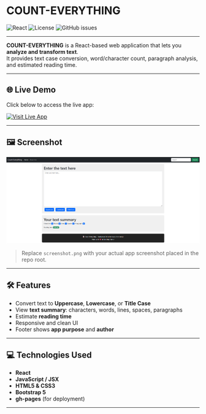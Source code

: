 # COUNT-EVERYTHING

![React](https://img.shields.io/badge/React-19.1.1-blue?logo=react&logoColor=white)
![License](https://img.shields.io/badge/License-MIT-green)
![GitHub issues](https://img.shields.io/github/issues/SANDEEPKT13/COUNT-EVERYTHING)

---

**COUNT-EVERYTHING** is a React-based web application that lets you **analyze and transform text**.  
It provides text case conversion, word/character count, paragraph analysis, and estimated reading time.

---

## 🌐 Live Demo

Click below to access the live app:  

[![Visit Live App](https://img.shields.io/badge/Live%20App-Click%20Here-brightgreen)](https://SANDEEPKT13.github.io/COUNT-EVERYTHING)

---

## 🖼 Screenshot

![App Screenshot](count.png)  
> Replace `screenshot.png` with your actual app screenshot placed in the repo root.

---

## 🛠 Features

- Convert text to **Uppercase**, **Lowercase**, or **Title Case**  
- View **text summary**: characters, words, lines, spaces, paragraphs  
- Estimate **reading time**  
- Responsive and clean UI  
- Footer shows **app purpose** and **author**  

---

## 💻 Technologies Used

- **React**  
- **JavaScript / JSX**  
- **HTML5 & CSS3**  
- **Bootstrap 5**  
- **gh-pages** (for deployment)

---


